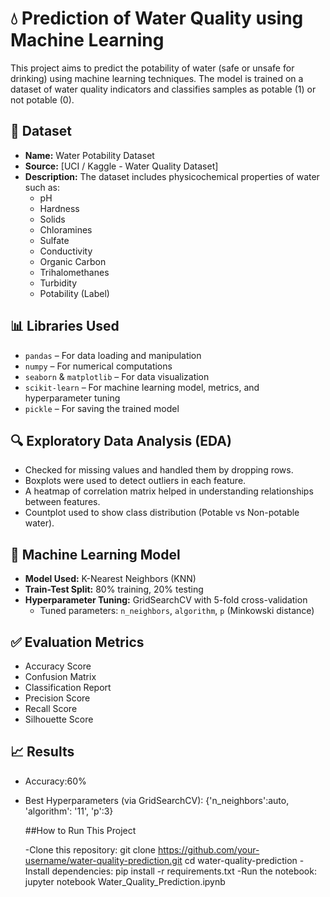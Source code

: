 # 💧 Prediction of Water Quality using Machine Learning

This project aims to predict the potability of water (safe or unsafe for drinking) using machine learning techniques.
The model is trained on a dataset of water quality indicators and classifies samples as potable (1) or not potable (0).

## 📂 Dataset

- **Name:** Water Potability Dataset  
- **Source:** [UCI / Kaggle - Water Quality Dataset]  
- **Description:** The dataset includes physicochemical properties of water such as:
  - pH
  - Hardness
  - Solids
  - Chloramines
  - Sulfate
  - Conductivity
  - Organic Carbon
  - Trihalomethanes
  - Turbidity
  - Potability (Label)

## 📊 Libraries Used

- `pandas` – For data loading and manipulation  
- `numpy` – For numerical computations  
- `seaborn` & `matplotlib` – For data visualization  
- `scikit-learn` – For machine learning model, metrics, and hyperparameter tuning  
- `pickle` – For saving the trained model  

## 🔍 Exploratory Data Analysis (EDA)

- Checked for missing values and handled them by dropping rows.
- Boxplots were used to detect outliers in each feature.
- A heatmap of correlation matrix helped in understanding relationships between features.
- Countplot used to show class distribution (Potable vs Non-potable water).

## 🧠 Machine Learning Model

- **Model Used:** K-Nearest Neighbors (KNN)
- **Train-Test Split:** 80% training, 20% testing
- **Hyperparameter Tuning:** GridSearchCV with 5-fold cross-validation  
  - Tuned parameters: `n_neighbors`, `algorithm`, `p` (Minkowski distance)

## ✅ Evaluation Metrics

- Accuracy Score  
- Confusion Matrix  
- Classification Report  
- Precision Score
- Recall Score  
- Silhouette Score

## 📈 Results

- Accuracy:60%
- Best Hyperparameters (via GridSearchCV):
  {'n_neighbors':auto, 'algorithm': '11', 'p':3}

  ##How to  Run This Project

  -Clone this repository:
  git clone https://github.com/your-username/water-quality-prediction.git
  cd water-quality-prediction
  -Install dependencies:
  pip install -r requirements.txt
  -Run the notebook:
  jupyter notebook Water_Quality_Prediction.ipynb
  
